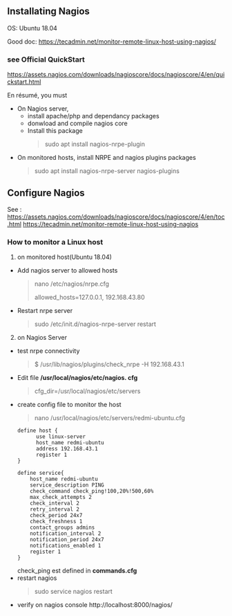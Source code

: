 ##  Installating Nagios
OS: Ubuntu 18.04 

Good doc: https://tecadmin.net/monitor-remote-linux-host-using-nagios/

### see Official QuickStart
https://assets.nagios.com/downloads/nagioscore/docs/nagioscore/4/en/quickstart.html

En résumé, you must
- On Nagios server,
  - install apache/php and dependancy packages
  - donwload and compile nagios core
  - Install this package
    > sudo apt install nagios-nrpe-plugin
- On monitored hosts, install NRPE and nagios plugins packages
  > sudo apt install nagios-nrpe-server nagios-plugins 

## Configure Nagios
See :
  https://assets.nagios.com/downloads/nagioscore/docs/nagioscore/4/en/toc.html
  https://tecadmin.net/monitor-remote-linux-host-using-nagios
  
### How to monitor a Linux host
1. on monitored host(Ubuntu 18.04)
- Add nagios server to allowed hosts
  > nano /etc/nagios/nrpe.cfg
  >
  > allowed_hosts=127.0.0.1, 192.168.43.80
- Restart nrpe server
  > sudo /etc/init.d/nagios-nrpe-server restart
  
2. on Nagios Server
- test nrpe connectivity
  > $ /usr/lib/nagios/plugins/check_nrpe -H 192.168.43.1
- Edit file **/usr/local/nagios/etc/nagios. cfg**
  > cfg_dir=/usr/local/nagios/etc/servers
- create config file to monitor the host
  > nano /usr/local/nagios/etc/servers/redmi-ubuntu.cfg
  >
  ```
  define host {                                                                             
        use linux-server                                                                  
        host_name redmi-ubuntu                                                            
        address 192.168.43.1                                                              
        register 1                                                                        
  }        
  
  define service{                                                                           
      host_name redmi-ubuntu                                                              
      service_description PING                                                            
      check_command check_ping!100,20%!500,60%                                        
      max_check_attempts 2                                                                
      check_interval 2                                                                    
      retry_interval 2                                                                    
      check_period 24x7                                                                   
      check_freshness 1                                                                   
      contact_groups admins                                                               
      notification_interval 2                                                             
      notification_period 24x7                                                            
      notifications_enabled 1                                                             
      register 1                                                                          
  }
  ```
  check_ping est defined in **commands.cfg**
- restart nagios
  > sudo service nagios restart
- verify on nagios console
  http://localhost:8000/nagios/





